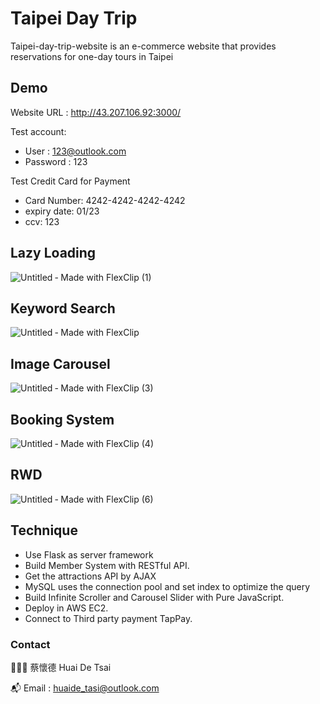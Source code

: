 # Taipei Day Trip

Taipei-day-trip-website is an e-commerce website that provides reservations for one-day tours in Taipei

## Demo

Website URL : http://43.207.106.92:3000/

Test account:

* User : 123@outlook.com
* Password : 123

Test Credit Card for Payment

* Card Number: 4242-4242-4242-4242
* expiry date: 01/23
* ccv: 123

## Lazy Loading
![Untitled ‑ Made with FlexClip (1)](https://user-images.githubusercontent.com/93437400/211190985-4e812667-8461-444d-bb1e-0f9d1d420b65.gif)

## Keyword Search
![Untitled ‑ Made with FlexClip](https://user-images.githubusercontent.com/93437400/211190850-2ee6de23-071d-407b-be14-0ef14884b726.gif)

## Image Carousel
![Untitled ‑ Made with FlexClip (3)](https://user-images.githubusercontent.com/93437400/211191056-64826c5d-449d-4d35-896e-44ccddf7de7f.gif)

## Booking System
![Untitled ‑ Made with FlexClip (4)](https://user-images.githubusercontent.com/93437400/211191151-829685a7-3af0-4217-9cc1-10d83d281af1.gif)

## RWD
![Untitled ‑ Made with FlexClip (6)](https://user-images.githubusercontent.com/93437400/211191221-5fcd9585-425b-455d-9cf8-fbe2ba7e5d8b.gif)

## Technique
* Use Flask as server framework
* Build Member System with RESTful API.
* Get the attractions API by AJAX
* MySQL uses the connection pool and set index to optimize the query
* Build Infinite Scroller and Carousel Slider with Pure JavaScript.
* Deploy in AWS EC2.
* Connect to Third party payment TapPay.

### Contact

👨🏻‍💻 蔡懷德 Huai De Tsai

📬 Email : huaide_tasi@outlook.com
